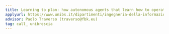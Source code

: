```yaml
---
title: Learning to plan: how autonomous agents that learn how to operate in an unperdictable dynamic environment.  
applyurl: https://www.unibs.it/dipartimenti/ingegneria-della-informazione
advisor: Paolo Traverso (traverso@fbk.eu)
tag: call_ unibrescia 
---
```

